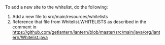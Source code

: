 To add a new site to the whitelist, do the following:

1. Add a new file to src/main/resources/whitelists
1. Reference that file from Whitelist.WHITELISTS as described in the comment in https://github.com/getlantern/lantern/blob/master/src/main/java/org/lantern/Whitelist.java
